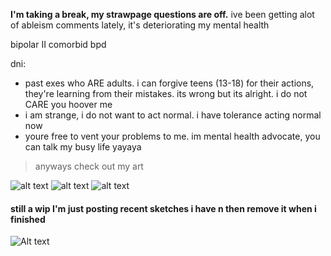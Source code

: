 **I'm taking a break, my strawpage questions are off.**
ive been getting alot of ableism comments lately, it's deteriorating my mental health

bipolar II comorbid bpd

dni:
- past exes who ARE adults. i can forgive teens (13-18) for their actions, they're learning from their mistakes. its wrong but its alright. i do not CARE you hoover me
- i am strange, i do not want to act normal. i have tolerance acting normal now
- youre free to vent your problems to me. im mental health advocate, you can talk my busy life yayaya

> anyways check out my art

![alt text](https://files.catbox.moe/p3im38.png)
![alt text](https://files.catbox.moe/d80ahu.jpg)
![alt text](https://files.catbox.moe/n75jco.png)
#### still a wip I'm just posting recent sketches i have n then remove it when i finished
![Alt text](https://files.catbox.moe/ztam00.jpg)
